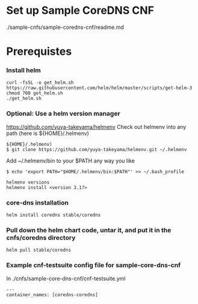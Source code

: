 # Set up Sample CoreDNS CNF
./sample-cnfs/sample-coredns-cnf/readme.md
# Prerequistes
### Install helm
```
curl -fsSL -o get_helm.sh https://raw.githubusercontent.com/helm/helm/master/scripts/get-helm-3
chmod 700 get_helm.sh
./get_helm.sh
```
### Optional: Use a helm version manager
https://github.com/yuya-takeyama/helmenv
Check out helmenv into any path (here is ${HOME}/.helmenv)
```
${HOME}/.helmenv)
$ git clone https://github.com/yuya-takeyama/helmenv.git ~/.helmenv
```
Add ~/.helmenv/bin to your $PATH any way you like
```
$ echo 'export PATH="$HOME/.helmenv/bin:$PATH"' >> ~/.bash_profile
```
```
helmenv versions 
helmenv install <version 3.1?>
```

### core-dns installation
```
helm install coredns stable/coredns
```
### Pull down the helm chart code, untar it, and put it in the cnfs/coredns directory
```
helm pull stable/coredns
```
### Example cnf-testsuite config file for sample-core-dns-cnf
In ./cnfs/sample-core-dns-cnf/cnf-testsuite.yml
```
---
container_names: [coredns-coredns] 
```
